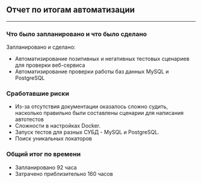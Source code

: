 ## Отчет по итогам автоматизации
___

### Что было запланировано и что было сделано
Запланировано и сделано:
- Автоматизирование позитивных и негативных тестовых сценариев для проверки веб-сервиса
- Автоматизирование проверки работы баз данных MySQL и PostgreSQL

### Сработавшие риски

* Из-за отсутствия документации оказалось сложно судить, насколько правильно были составлены сценарии для написания автотестов
* Сложности в настройках Docker.
* Запуск тестов для разных СУБД - MySQL и PostgreSQL. 
* Поиск уникальных локаторов

### Общий итог по времени

- Запланировано 92 часа
- Затрачено приблизительно 160 часов  
  